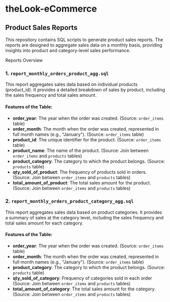 # theLook-eCommerce
## Product Sales Reports

This repository contains SQL scripts to generate product sales reports. The reports are designed to aggregate sales data on a monthly basis, providing insights into product and category-level sales performance.

Reports Overview

### 1. `report_monthly_orders_product_agg.sql`
This report aggregates sales data based on individual products (product_id). It provides a detailed breakdown of sales by product, including the sales frequency and total sales amount.

#### Features of the Table:
- **order_year**: The year when the order was created. (Source: `order_items` table)
- **order_month**: The month when the order was created, represented in full month names (e.g., "January"). (Source: `order_items` table)
- **product_id**: The unique identifier for the product. (Source: `order_items` table)
- **product_name**: The name of the product. (Source: Join between `order_items` and `products` tables)
- **product_category**: The category to which the product belongs. (Source: `products` table)
- **qty_sold_of_product**: The frequency of products sold in orders. (Source: Join between `order_items` and `products` tables)
- **total_amount_of_product**: The total sales amount for the product. (Source: Join between `order_items` and `products` tables)

### 2. `report_monthly_orders_product_category_agg.sql`
This report aggregates sales data based on product categories. It provides a summary of sales at the category level, including the sales frequency and total sales amount for each category.

#### Features of the Table:
- **order_year**: The year when the order was created. (Source: `order_items` table)
- **order_month**: The month when the order was created, represented in full month names (e.g., "January"). (Source: `order_items` table)
- **product_category**: The category to which the product belongs. (Source: `products` table)
- **qty_sold_of_category**: Frequency of categories sold in each order  (Source: Join between `order_items` and `products` tables)
- **total_amount_of_category**: The total sales amount for the category. (Source: Join between `order_items` and `products` tables)



